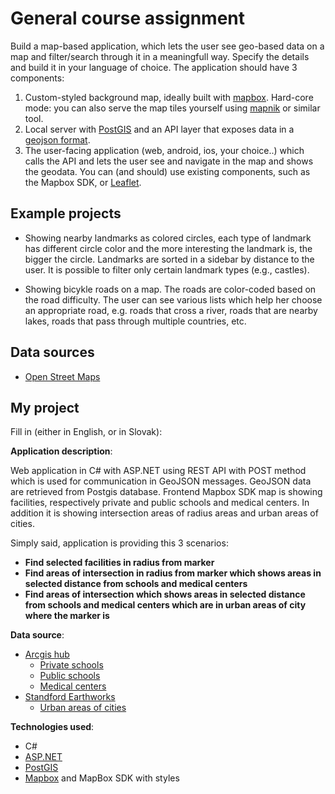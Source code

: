 # General course assignment

Build a map-based application, which lets the user see geo-based data on a map and filter/search through it in a meaningfull way. Specify the details and build it in your language of choice. The application should have 3 components:

1. Custom-styled background map, ideally built with [mapbox](http://mapbox.com). Hard-core mode: you can also serve the map tiles yourself using [mapnik](http://mapnik.org/) or similar tool.
2. Local server with [PostGIS](http://postgis.net/) and an API layer that exposes data in a [geojson format](http://geojson.org/).
3. The user-facing application (web, android, ios, your choice..) which calls the API and lets the user see and navigate in the map and shows the geodata. You can (and should) use existing components, such as the Mapbox SDK, or [Leaflet](http://leafletjs.com/).

## Example projects

- Showing nearby landmarks as colored circles, each type of landmark has different circle color and the more interesting the landmark is, the bigger the circle. Landmarks are sorted in a sidebar by distance to the user. It is possible to filter only certain landmark types (e.g., castles).

- Showing bicykle roads on a map. The roads are color-coded based on the road difficulty. The user can see various lists which help her choose an appropriate road, e.g. roads that cross a river, roads that are nearby lakes, roads that pass through multiple countries, etc.

## Data sources

- [Open Street Maps](https://www.openstreetmap.org/)

## My project

Fill in (either in English, or in Slovak):

**Application description**: 

Web application in C# with ASP.NET using REST API with POST method which is used for communication in GeoJSON messages. GeoJSON data are retrieved from Postgis database. Frontend Mapbox SDK map is  showing facilities, respectively private and public schools and medical centers. In addition it is showing intersection areas of radius areas and urban areas of cities. 

Simply said, application is providing this 3 scenarios:
- **Find selected facilities in radius from marker**
- **Find areas of intersection in radius from marker which shows areas in selected distance from schools and medical centers**
- **Find areas of intersection which shows areas in selected distance from schools and medical centers which are in urban areas of city where the marker is**

**Data source**: 

- [Arcgis hub](https://hub.arcgis.com)
    - [Private schools](https://hub.arcgis.com/datasets/DHS-GII::private-schools) 
    - [Public schools](https://hub.arcgis.com/datasets/DHS-GII::public-schools)
    - [Medical centers](https://hub.arcgis.com/datasets/7427f63124164c5aaaad4e5aa62bd3ee_0)
- [Standford Earthworks](https://earthworks.stanford.edu)
    - [Urban areas of cities](https://earthworks.stanford.edu/catalog/stanford-vt734jy6725)

**Technologies used**: 

- C#
- [ASP.NET](https://www.asp.net)
- [PostGIS](http://postgis.net/)
- [Mapbox](http://mapbox.com) and MapBox SDK with styles
